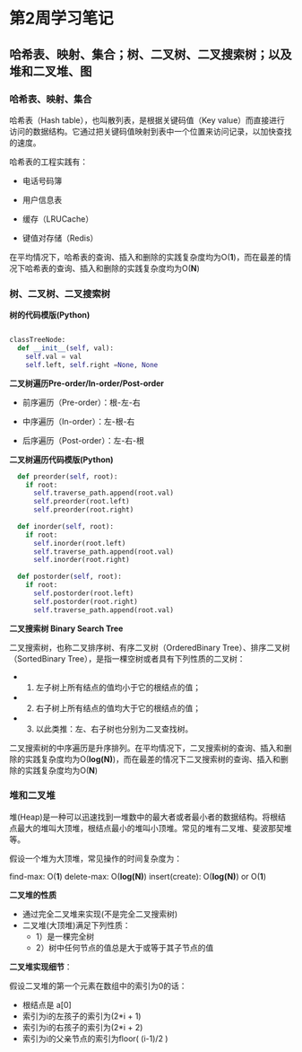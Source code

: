 # 第2周学习笔记

## 哈希表、映射、集合；树、二叉树、二叉搜索树；以及堆和二叉堆、图

### 哈希表、映射、集合

哈希表（Hash table），也叫散列表，是根据关键码值（Key value）而直接进行访问的数据结构。它通过把关键码值映射到表中一个位置来访问记录，以加快查找的速度。

哈希表的工程实践有：

- 电话号码簿

- 用户信息表

- 缓存（LRUCache）

- 键值对存储（Redis）

在平均情况下，哈希表的查询、插入和删除的实践复杂度均为O(**1**)，而在最差的情况下哈希表的查询、插入和删除的实践复杂度均为O(**N**)


### 树、二叉树、二叉搜索树

**树的代码模版(Python)**
```python

classTreeNode: 
  def __init__(self, val): 
    self.val = val 
    self.left, self.right =None, None
```

**二叉树遍历Pre-order/In-order/Post-order**

- 前序遍历（Pre-order）：根-左-右

- 中序遍历（In-order）：左-根-右

- 后序遍历（Post-order）：左-右-根

**二叉树遍历代码模版(Python)**
```python
  def preorder(self, root): 
    if root: 
      self.traverse_path.append(root.val) 
      self.preorder(root.left) 
      self.preorder(root.right)
      
  def inorder(self, root):
    if root: 
      self.inorder(root.left) 
      self.traverse_path.append(root.val) 
      self.inorder(root.right)
      
  def postorder(self, root):
    if root: 
      self.postorder(root.left) 
      self.postorder(root.right) 
      self.traverse_path.append(root.val)
```      
      
**二叉搜索树 Binary Search Tree**

二叉搜索树，也称二叉排序树、有序二叉树（OrderedBinary Tree）、排序二叉树（SortedBinary Tree），是指一棵空树或者具有下列性质的二叉树：
- 1. 左子树上所有结点的值均小于它的根结点的值；
- 2. 右子树上所有结点的值均大于它的根结点的值；
- 3. 以此类推：左、右子树也分别为二叉查找树。

二叉搜索树的中序遍历是升序排列。在平均情况下，二叉搜索树的查询、插入和删除的实践复杂度均为O(**log(N)**)，而在最差的情况下二叉搜索树的查询、插入和删除的实践复杂度均为O(**N**)


### 堆和二叉堆

堆(Heap)是一种可以迅速找到一堆数中的最大者或者最小者的数据结构。将根结点最大的堆叫大顶堆，根结点最小的堆叫小顶堆。常见的堆有二叉堆、斐波那契堆等。

假设一个堆为大顶堆，常见操作的时间复杂度为：

find-max: O(**1**)
delete-max: O(**log(N)**)
insert(create): O(**log(N)**) or O(**1**)

**二叉堆的性质**

- 通过完全二叉堆来实现(不是完全二叉搜索树)
- 二叉堆(大顶堆)满足下列性质：
  - 1）是一棵完全树
  - 2）树中任何节点的值总是大于或等于其子节点的值

**二叉堆实现细节**：

假设二叉堆的第一个元素在数组中的索引为0的话：

- 根结点是 a[0]
- 索引为i的左孩子的索引为(2*i + 1)
- 索引为i的右孩子的索引为(2*i + 2)
- 索引为i的父亲节点的索引为floor( (i-1)/2 )














